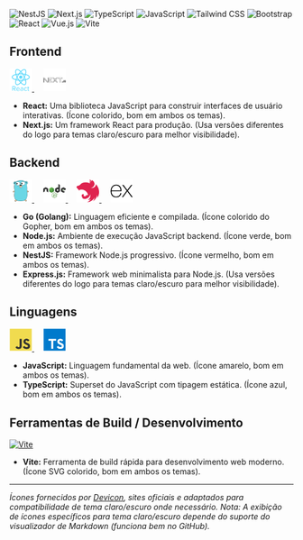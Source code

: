 ![NestJS](https://img.icons8.com/color/48/000000/nestjs.png)
![Next.js](https://img.icons8.com/color/48/000000/nextjs.png)
![TypeScript](https://img.icons8.com/color/48/000000/typescript.png)
![JavaScript](https://img.icons8.com/color/48/000000/javascript.png)
![Tailwind CSS](https://img.icons8.com/color/48/000000/tailwindcss.png)
![Bootstrap](https://img.icons8.com/color/48/000000/bootstrap.png)
![React](https://img.icons8.com/color/48/000000/react-native.png)
![Vue.js](https://img.icons8.com/color/48/000000/vue-js.png)
![Vite](https://img.icons8.com/color/48/000000/vite.png)

## Frontend

<p align="left">
  <a href="https://react.dev/" target="_blank" rel="noreferrer">
    <img src="https://raw.githubusercontent.com/devicons/devicon/master/icons/react/react-original-wordmark.svg" alt="React" width="40" height="40"/>
  </a>
     
  <a href="https://nextjs.org/" target="_blank" rel="noreferrer">
    <picture>
       <source media="(prefers-color-scheme: dark)" srcset="https://raw.githubusercontent.com/devicons/devicon/master/icons/nextjs/nextjs-original-wordmark.svg">
       <img alt="Next.js logo" src="https://raw.githubusercontent.com/devicons/devicon/master/icons/nextjs/nextjs-line-wordmark.svg" width="40" height="40">
     </picture>
   </a>
</p>

*   **React:** Uma biblioteca JavaScript para construir interfaces de usuário interativas. (Ícone colorido, bom em ambos os temas).
*   **Next.js:** Um framework React para produção. (Usa versões diferentes do logo para temas claro/escuro para melhor visibilidade).

## Backend

<p align="left">
  <a href="https://go.dev/" target="_blank" rel="noreferrer">
    <img src="https://raw.githubusercontent.com/devicons/devicon/master/icons/go/go-original.svg" alt="Golang" width="40" height="40"/>
  </a>
     
  <a href="https://nodejs.org" target="_blank" rel="noreferrer">
    <img src="https://raw.githubusercontent.com/devicons/devicon/master/icons/nodejs/nodejs-original-wordmark.svg" alt="Node.js" width="40" height="40"/>
  </a>
     
  <a href="https://nestjs.com/" target="_blank" rel="noreferrer">
    <img src="https://raw.githubusercontent.com/devicons/devicon/master/icons/nestjs/nestjs-plain.svg" alt="NestJS" width="40" height="40"/>
  </a>
      
   <a href="https://expressjs.com" target="_blank" rel="noreferrer">
     <picture>
       <source media="(prefers-color-scheme: dark)" srcset="https://raw.githubusercontent.com/devicons/devicon/master/icons/express/express-original-wordmark.svg">
       <img alt="Express.js logo" src="https://raw.githubusercontent.com/devicons/devicon/master/icons/express/express-original.svg" width="40" height="40">
     </picture>
   </a>
</p>

*   **Go (Golang):** Linguagem eficiente e compilada. (Ícone colorido do Gopher, bom em ambos os temas).
*   **Node.js:** Ambiente de execução JavaScript backend. (Ícone verde, bom em ambos os temas).
*   **NestJS:** Framework Node.js progressivo. (Ícone vermelho, bom em ambos os temas).
*   **Express.js:** Framework web minimalista para Node.js. (Usa versões diferentes do logo para temas claro/escuro para melhor visibilidade).

## Linguagens

<p align="left">
  <a href="https://developer.mozilla.org/en-US/docs/Web/JavaScript" target="_blank" rel="noreferrer">
    <img src="https://raw.githubusercontent.com/devicons/devicon/master/icons/javascript/javascript-original.svg" alt="JavaScript" width="40" height="40"/>
  </a>
     
  <a href="https://www.typescriptlang.org/" target="_blank" rel="noreferrer">
    <img src="https://raw.githubusercontent.com/devicons/devicon/master/icons/typescript/typescript-original.svg" alt="TypeScript" width="40" height="40"/>
  </a>
</p>

*   **JavaScript:** Linguagem fundamental da web. (Ícone amarelo, bom em ambos os temas).
*   **TypeScript:** Superset do JavaScript com tipagem estática. (Ícone azul, bom em ambos os temas).

## Ferramentas de Build / Desenvolvimento

<p align="left">
  <a href="https://vitejs.dev/" target="_blank" rel="noreferrer">
    <img src="https://vitejs.dev/logo.svg" alt="Vite" width="40" height="40"/>
  </a>
</p>

*   **Vite:** Ferramenta de build rápida para desenvolvimento web moderno. (Ícone SVG colorido, bom em ambos os temas).

---

*Ícones fornecidos por [Devicon](https://github.com/devicons/devicon), sites oficiais e adaptados para compatibilidade de tema claro/escuro onde necessário.*
*Nota: A exibição de ícones específicos para tema claro/escuro depende do suporte do visualizador de Markdown (funciona bem no GitHub).*
